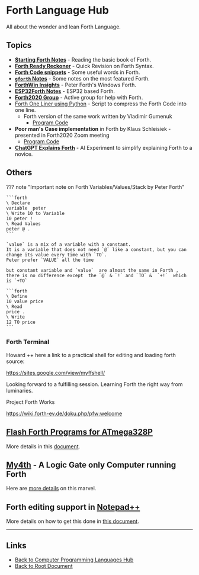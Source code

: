 # Forth Language Hub

All about the wonder and lean Forth Language.

## Topics

- **[Starting Forth Notes](./starting-forth.md)** - Reading the basic book of Forth.
- **[Forth Ready Reckoner](./forth-ready-reckoner.md)** - Quick Revision on Forth Syntax.
- **[Forth Code snippets](./forth-snippets.md)** - Some useful words in Forth.
- **[`gforth` Notes](./gforth.md)** - Some notes on the most featured Forth.
- **[ForthWin Insights](./forthwin.md)** - Peter Forth's Windows Forth.
- **[ESP32Forth Notes](../../HW/TOOLS/esp32forth.md)** - ESP32 based Forth.
- **[Forth2020 Group](./Forth2020-group-website-links.md)** - Active group for help with Forth.
- [Forth One Liner using Python](../Python/forth-oneliner.md) - Script to compress the Forth Code into one line.
    - Forth version of the same work written by Vladimir Gumenuk
        - [Program Code](./README/Code-Compress.forth.txt)
- **Poor man's Case implementation** in Forth by Klaus Schleisiek - presented in Forth2020 Zoom meeting
    - [Program Code](./README/poor-mans-case.forth.txt)
- **[ChatGPT Explains Forth](./chagpt-explain-forth.md)** - AI Experiment to simplify explaining Forth to a novice.

## Others

??? note "Important note on Forth Variables/Values/Stack by Peter Forth"

    ```forth
    \ Declare
    variable  peter
    \ Write 10 to Variable
    10 peter !
    \ Read Values
    peter @ .
    ```

    `value` is a mix of a variable with a constant.
    It is a variable that does not need `@` like a constant, but you can change its value every time with `TO`.
    Peter prefer `VALUE` all the time

    but constant variable and `value`  are almost the same in Forth , there is no difference except  the `@` & `!` and `TO` &  `+!`  which is `+TO`

    ```forth
    \ Define
    10 value price
    \ Read
    price .
    \ Write
    12 TO price
    ```

### Forth Terminal

Howard ++ here a link to a practical shell for editing and loading forth source:

<https://sites.google.com/view/myffshell/>

Looking forward to a fulfilling session. Learning Forth the right way from luminaries.

Project Forth Works

<https://wiki.forth-ev.de/doku.php/pfw:welcome>

## [Flash Forth Programs for ATmega328P](../../HW/AVR/flash-forth-programs.md)

More details in this [document](../../HW/AVR/flash-forth-programs.md).

## [**My4th**](../../HW/Projects/my4th.md) - A Logic Gate only Computer running Forth

Here are [more details](../../HW/Projects/my4th.md) on this marvel.

## Forth editing support in [Notepad++](../../Windows/notepadpp.md#notepad-support-forth-source-code-file-with-custom-extension)

More details on how to get this done in [this document](../../Windows/notepadpp.md#notepad-support-forth-source-code-file-with-custom-extension).

----
<!-- Footer Begins Here -->
## Links

- [Back to Computer Programming Languages Hub](../README.md)
- [Back to Root Document](../../README.md)
